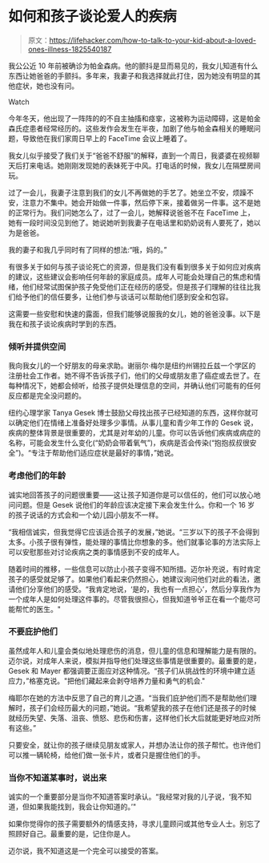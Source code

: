 # 如何和孩子谈论爱人的疾病

> 原文：<https://lifehacker.com/how-to-talk-to-your-kid-about-a-loved-ones-illness-1825540187>

我公公近 10 年前被确诊为帕金森病。他的颤抖是显而易见的，我女儿知道有什么东西让她爸爸的手颤抖。多年来，我妻子和我选择就此打住，因为她没有明显的其他症状，她也没有问。

Watch

今年冬天，他出现了一阵阵的的不自主抽搐和痉挛，这被称为运动障碍，这是帕金森氏症患者经常经历的。这些发作会发生在半夜，加剧了他与帕金森相关的睡眠问题，导致他在我们家周日早上的 FaceTime 会议上睡着了。

我女儿似乎接受了我们关于“爸爸不舒服”的解释，直到一个周日，我婆婆在视频聊天后打来电话。她刚刚发现她的表妹死于中风。打电话的时候，我女儿在隔壁房间玩。

过了一会儿，我妻子注意到我们的女儿不再做她的手艺了。她坐立不安，烦躁不安，注意力不集中。她会开始做一件事，然后停下来，接着做另一件事。这不是她的正常行为。我们问她怎么了，过了一会儿，她解释说爸爸不在 FaceTime 上，她有一段时间没见到他了。她说她听到我妻子在电话里和奶奶说有人要死了，她以为是爸爸。

我的妻子和我几乎同时有了同样的想法:“哦，妈的。”

有很多关于如何与孩子谈论死亡的资源，但是我们没有看到很多关于如何应对疾病的建议，这些建议会影响任何年龄的家庭成员。成年人可能会处理自己的焦虑和情绪，他们经常试图保护孩子免受他们正在经历的感受。但是孩子们理解的往往比我们给予他们的信任要多，让他们参与谈话可以帮助他们感到安全和包容。

这需要一些安慰和快速的露面，但我们能够说服我的女儿，她的爸爸没事。以下是我在和孩子谈论疾病时学到的东西。

### 倾听并提供空间

我向我女儿的一个好朋友的母亲求助。谢丽尔·梅尔是纽约州锡拉丘兹一个学区的注册社会工作者。她不得不告诉孩子们，他们的父母或朋友患了癌症或去世了。在每种情况下，她都会倾听，给孩子提供处理信息的空间，并确认他们可能有的任何反应都是完全没问题的。

纽约心理学家 Tanya Gesek 博士鼓励父母找出孩子已经知道的东西，这样你就可以确定他们在情绪上准备好处理多少事情。从事儿童和青少年工作的 Gesek 说，疾病的整体背景是很重要的，尤其是对年幼的儿童。你可以告诉他们疾病或病症的名称，可能会发生什么变化(“奶奶会带着氧气”)，疾病是否会传染(“抱抱叔叔很安全”)。“专注于帮助他们适应症状是最好的事情，”她说。

### **考虑他们的年龄**

诚实地回答孩子的问题很重要——这让孩子知道你是可以信任的，他们可以放心地问问题。但是 Gesek 说他们的年龄应该决定接下来会发生什么。你和一个 16 岁的孩子说话的方式会和一个幼儿园小朋友不一样。

“我相信诚实，但我觉得它应该适合孩子的发展，”她说。“三岁以下的孩子不会得到太多。小孩子很有弹性，能处理的事情比你想象的多。他们就事论事的方法实际上可以安慰那些对讨论疾病之类的事情感到不安的成年人。

随着时间的推移，一些信息可以防止小孩子变得不知所措。迈尔补充说，有时肯定孩子的感受就足够了。如果他们看起来仍然担心，她建议询问他们对此的看法，邀请他们分享他们的感受。“我肯定地说，‘是的，我也有一点担心’，然后分享我作为一个成年人是如何处理这件事的。尽管我很担心，但我知道爷爷正在看一个能尽可能帮忙的医生。"

### 不要庇护他们

虽然成年人和儿童会类似地处理悲伤的消息，但儿童的信息和理解能力是有限的。迈尔说，对成年人来说，模拟并指导他们处理这些事情是很重要的。最重要的是，Gesek 和 Mayer 都强调要正面应对这种情况。“孩子们从挑战性的环境中建立适应力，”格塞克说。"把他们藏起来会剥夺培养力量和勇气的机会."

梅耶尔在她的方法中反思了自己的育儿之道。“当我们庇护他们而不是帮助他们理解时，孩子们会经历最大的问题，”她说。“我希望我的孩子在他们还是孩子的时候就经历失望、失落、沮丧、愤怒、悲伤和伤害，这样他们长大后就能更好地应对所有这些。”

只要安全，就让你的孩子继续见朋友或家人，并想办法让你的孩子帮忙。也许他们可以推一辆轮椅，给他们做一张卡片，或者只是握住他们的手。

### 当你不知道某事时，说出来

诚实的一个重要部分是当你不知道答案时承认。“我经常对我的儿子说，‘我不知道，但如果我能找到，我会让你知道的。’"

如果你觉得你的孩子需要额外的情感支持，寻求儿童顾问或其他专业人士。别忘了照顾好自己。最重要的是，记住你是人。

迈尔说，我不知道这是一个完全可以接受的答案。